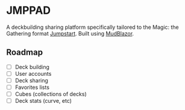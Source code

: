 # JMPPAD
A deckbuilding sharing platform specifically tailored to the Magic: the Gathering format [Jumpstart](https://mtg.fandom.com/wiki/Jumpstart). Built using [MudBlazor](https://mudblazor.com/).

## Roadmap
- [ ] Deck building
- [ ] User accounts
- [ ] Deck sharing
- [ ] Favorites lists
- [ ] Cubes (collections of decks)
- [ ] Deck stats (curve, etc)
